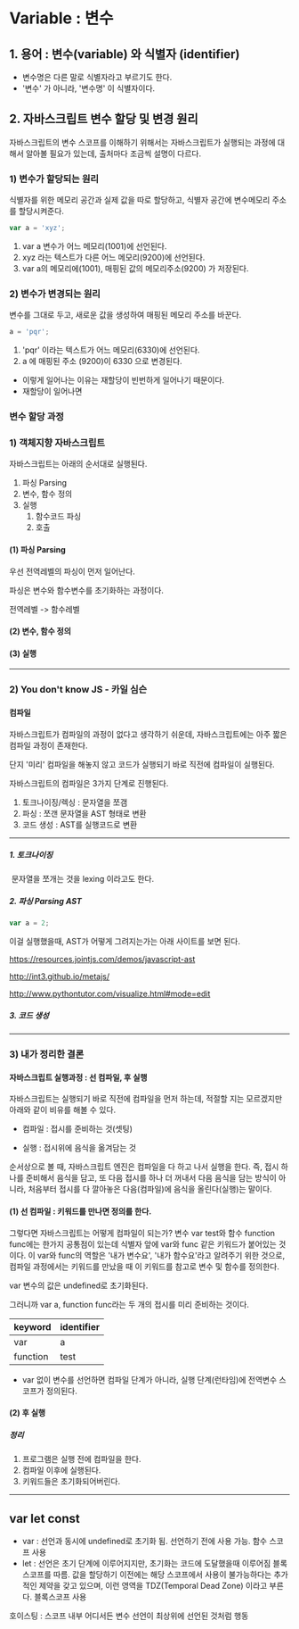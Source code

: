 

# Variable : 변수



## 1. 용어 : 변수(variable) 와 식별자 (identifier)

- 변수명은 다른 말로 식별자라고 부르기도 한다. 
- '변수' 가 아니라, '변수명' 이 식별자이다.



## 2. 자바스크립트 변수 할당 및 변경 원리

자바스크립트의 변수 스코프를 이해하기 위해서는 자바스크립트가 실행되는 과정에 대해서 알아볼 필요가 있는데, 출처마다 조금씩 설명이 다르다. 



### 1) 변수가 할당되는 원리

식별자를 위한 메모리 공간과 실제 값을 따로 할당하고, 식별자 공간에 변수메모리 주소를 할당시켜준다. 

```javascript
var a = 'xyz';
```

1. var a  변수가 어느 메모리(1001)에 선언된다. 
2. xyz 라는 텍스트가 다른 어느 메모리(9200)에 선언된다. 
3. var a의 메모리에(1001), 매핑된 값의 메모리주소(9200) 가 저장된다. 



### 2) 변수가 변경되는 원리

변수를 그대로 두고, 새로운 값을 생성하여 매핑된 메모리 주소를 바꾼다. 

```javascript
a = 'pqr';
```

1. 'pqr' 이라는 텍스트가 어느 메모리(6330)에 선언된다.
2. a 에 매핑된 주소 (9200)이 6330 으로 변경된다. 



- 이렇게 일어나는 이유는 재할당이 빈번하게 일어나기 때문이다. 
- 재할당이 일어나면 



### 변수 할당 과정



### 1) 객체지향 자바스크립트

자바스크립트는 아래의 순서대로 실행된다. 

1. 파싱 Parsing
2. 변수, 함수 정의
3. 실행
   1. 함수코드 파싱
   2. 호출




#### (1) 파싱 Parsing

우선 전역레벨의 파싱이 먼저 일어난다. 

파싱은 변수와 함수변수를 초기화하는 과정이다.

전역레벨 -> 함수레벨



#### (2) 변수, 함수 정의 

#### (3) 실행



---



### 2) You don't know JS - 카일 심슨




#### 컴파일

자바스크립트가 컴파일의 과정이 없다고 생각하기 쉬운데, 자바스크립트에는 아주 짧은 컴파일 과정이 존재한다. 

단지 '미리' 컴파일을 해놓지 않고 코드가 실행되기 바로 직전에 컴파일이 실행된다. 



자바스크립트의 컴파일은 3가지 단계로 진행된다.

1. 토크나이징/렉싱 : 문자열을 쪼갬
2. 파싱 : 쪼갠 문자열을 AST 형태로 변환
3. 코드 생성 : AST를 실행코드로 변환

---



##### 1. 토크나이징

​	문자열을 쪼개는 것을 lexing 이라고도 한다. 



##### 2. 파싱 Parsing AST 

```javascript
var a = 2;
```

이걸 실행했을때, AST가 어떻게 그려지는가는 아래 사이트를 보면 된다.

https://resources.jointjs.com/demos/javascript-ast

http://int3.github.io/metajs/

http://www.pythontutor.com/visualize.html#mode=edit



##### 3. 코드 생성 



---



### 3) 내가 정리한 결론



#### 자바스크립트 실행과정 : 선 컴파일, 후 실행

자바스크립트는 실행되기 바로 직전에 컴파일을 먼저 하는데, 적절할 지는 모르겠지만 아래와 같이 비유를 해볼 수 있다. 

- 컴파일 : 접시를 준비하는 것(셋팅)

- 실행 : 접시위에 음식을 옮겨담는 것

순서상으로 볼 때, 자바스크립트 엔진은 컴파일을 다 하고 나서 실행을 한다. 즉, 접시 하나를 준비해서 음식을 담고, 또 다음 접시를 하나 더 꺼내서 다음 음식을 담는 방식이 아니라, 처음부터 접시를 다 깔아놓은 다음(컴파일)에 음식을 올린다(실행)는 말이다. 



#### (1) 선 컴파일 : 키워드를 만나면 정의를 한다.

그렇다면 자바스크립트는 어떻게 컴파일이 되는가? 변수 var test와 함수 function func에는 한가지 공통점이 있는데 식별자 앞에 var와 func 같은 키워드가 붙어있는 것이다. 이 var와 func의 역할은 '내가 변수요', '내가 함수요'라고 알려주기 위한 것으로,  컴파일 과정에서는 키워드를 만났을 때 이 키워드를 참고로 변수 및 함수를 정의한다.   

var 변수의 값은 undefined로 초기화된다. 

그러니까 var a, function func라는 두 개의 접시를 미리 준비하는 것이다.

| keyword  | identifier |
| -------- | ---------- |
| var      | a          |
| function | test       |

- var 없이 변수를 선언하면 컴파일 단계가 아니라, 실행 단계(런타임)에 전역변수 스코프가 정의된다. 




#### (2) 후 실행



#####  정리

1. 프로그램은 실행 전에 컴파일을 한다. 
2. 컴파일 이후에 실행된다.
3. 키워드들은 초기화되어버린다.

---





## var let const

- var : 선언과 동시에 undefined로 초기화 됨. 선언하기 전에 사용 가능. 함수 스코프 사용
- let : 선언은 초기 단계에 이루어지지만, 초기화는 코드에 도달했을때 이루어짐
  블록스코프를 따름. 값을 할당하기 이전에는 해당 스코프에서 사용이 불가능하다는 추가적인 제약을 갖고 있으며,  이런 영역을 TDZ(Temporal Dead Zone) 이라고 부른다. 블록스코프 사용



호이스팅 : 스코프 내부 어디서든 변수 선언이 최상위에 선언된 것처럼 행동